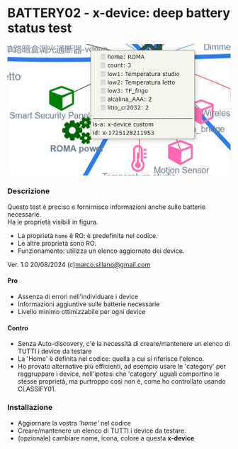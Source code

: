 # BATTERY02 - x-device: deep battery status test

![](https://github.com/msillano/IoTwebUI/blob/main/pics/battery02.png?raw=true)

### Descrizione
Questo test è preciso e fornirnisce informazioni anche sulle batterie necessarie.<br>
Ha le proprietà visibili in figura.
- La proprietà `home` è RO: è predefinita nel codice.
- Le altre proprietà sono RO.
- Funzionamento: utilizza un elenco aggiornato dei device.

Ver. 1.0 20/08/2024  (c)marco.sillano@gmail.com 

#### Pro
- Assenza di errori nell'individuare i device
- Informazioni aggiuntive sulle batterie necessarie
- Livello minimo ottimizzabile per ogni device

#### Contro
- Senza Auto-discovery, c'è la necessità di creare/mantenere un elenco di TUTTI i device da testare
- La 'Home' è definita nel codice: quella a cui si riferisce l'elenco.
- Ho provato alternative più efficienti, ad esempio usare le 'category' per raggruppare i device, nell'ipotesi che 'category' uguali comportino le stesse proprietà, ma purtroppo così non è, come ho controllato usando CLASSIFY01.  

### Installazione
- Aggiornare la vostra _'home'_ nel codice
- Creare/mantenere un elenco di TUTTI i device da testare.
- (opzionale) cambiare nome, icona, colore a questa **x-device**


